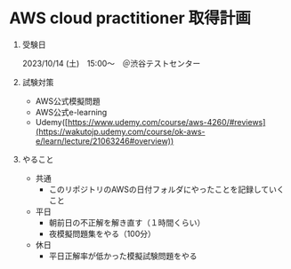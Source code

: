 # AWS cloud practitioner 取得計画

1. 受験日

    2023/10/14 (土)　15:00〜　＠渋谷テストセンター

2. 試験対策
   - AWS公式模擬問題
   - AWS公式e-learning
   - Udemy([https://www.udemy.com/course/aws-4260/#reviews](https://wakutojp.udemy.com/course/ok-aws-e/learn/lecture/21063246#overview))
3. やること
   - 共通
     - このリポジトリのAWSの日付フォルダにやったことを記録していくこと
   - 平日
     - 朝前日の不正解を解き直す（１時間くらい）
     - 夜模擬問題集をやる（100分）
   - 休日
     - 平日正解率が低かった模擬試験問題をやる
